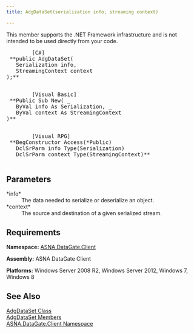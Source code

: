 ```yaml
---
title: AdgDataSet(serialization info, streaming context)

---
```


This member supports the .NET Framework infrastructure and is not intended to be used directly from your code.
<pre class="prettyprint">
        <span class="lang">[C#]</span>
 **public AdgDataSet(
   Serialization info,
   StreamingContext context
);** 
      </pre>
<pre class="prettyprint">
        <span class="lang">[Visual Basic] </span>
 **Public Sub New( _
   ByVal info As Serialization, _
   ByVal context As StreamingContext
)** 
      </pre>
<pre class="prettyprint">
        <span class="lang">[Visual RPG]</span>
 **BegConstructor Access(*Public)
   DclSrParm info Type(Serialization)
   DclSrParm context Type(StreamingContext)** 
      </pre>

## Parameters

<dl>
        <dt>
 *<span>info</span>* 
        </dt>
        <dd>The data needed to serialize or deserialize an object. </dd>
        <dt>
 *<span>context</span>* 
        </dt>
        <dd>The source and destination of a given serialized stream.</dd>
</dl>

## Requirements

**Namespace:** [ASNA.DataGate.Client](datagate-client-namespace.html) 

**Assembly:** ASNA DataGate Client

**Platforms:** Windows Server 2008 R2, Windows Server 2012, Windows 7, Windows 8 
## See Also


[AdgDataSet Class](adg-dataset-class.html)
      <br />
      [
					AdgDataSet Members](adg-dataset-members.html)
      <br />
      [ASNA.DataGate.Client 
					Namespace](datagate-client-namespace.html)

